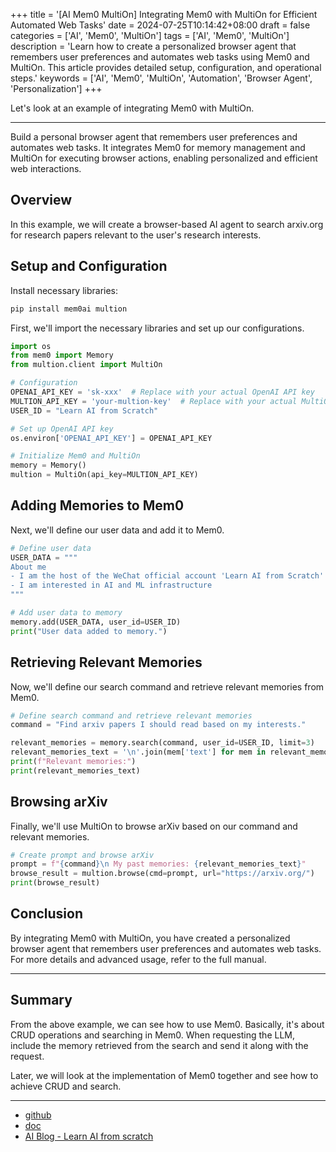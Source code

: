 +++
title = '[AI Mem0 MultiOn] Integrating Mem0 with MultiOn for Efficient Automated Web Tasks'
date = 2024-07-25T10:14:42+08:00
draft = false
categories = ['AI', 'Mem0', 'MultiOn']
tags = ['AI', 'Mem0', 'MultiOn']
description = 'Learn how to create a personalized browser agent that remembers user preferences and automates web tasks using Mem0 and MultiOn. This article provides detailed setup, configuration, and operational steps.'
keywords = ['AI', 'Mem0', 'MultiOn', 'Automation', 'Browser Agent', 'Personalization']
+++

Let's look at an example of integrating Mem0 with MultiOn.

---

Build a personal browser agent that remembers user preferences and automates web tasks. It integrates Mem0 for memory management and MultiOn for executing browser actions, enabling personalized and efficient web interactions.

## Overview
In this example, we will create a browser-based AI agent to search arxiv.org for research papers relevant to the user's research interests.

## Setup and Configuration
Install necessary libraries:

```bash
pip install mem0ai multion
```

First, we'll import the necessary libraries and set up our configurations.

```python
import os
from mem0 import Memory
from multion.client import MultiOn

# Configuration
OPENAI_API_KEY = 'sk-xxx'  # Replace with your actual OpenAI API key
MULTION_API_KEY = 'your-multion-key'  # Replace with your actual MultiOn API key
USER_ID = "Learn AI from Scratch"

# Set up OpenAI API key
os.environ['OPENAI_API_KEY'] = OPENAI_API_KEY

# Initialize Mem0 and MultiOn
memory = Memory()
multion = MultiOn(api_key=MULTION_API_KEY)
```

## Adding Memories to Mem0
Next, we'll define our user data and add it to Mem0.

```python
# Define user data
USER_DATA = """
About me
- I am the host of the WeChat official account 'Learn AI from Scratch'
- I am interested in AI and ML infrastructure
"""

# Add user data to memory
memory.add(USER_DATA, user_id=USER_ID)
print("User data added to memory.")
```

## Retrieving Relevant Memories
Now, we'll define our search command and retrieve relevant memories from Mem0.

```python
# Define search command and retrieve relevant memories
command = "Find arxiv papers I should read based on my interests."

relevant_memories = memory.search(command, user_id=USER_ID, limit=3)
relevant_memories_text = '\n'.join(mem['text'] for mem in relevant_memories)
print(f"Relevant memories:")
print(relevant_memories_text)
```

## Browsing arXiv
Finally, we'll use MultiOn to browse arXiv based on our command and relevant memories.

```python
# Create prompt and browse arXiv
prompt = f"{command}\n My past memories: {relevant_memories_text}"
browse_result = multion.browse(cmd=prompt, url="https://arxiv.org/")
print(browse_result)
```

## Conclusion
By integrating Mem0 with MultiOn, you have created a personalized browser agent that remembers user preferences and automates web tasks. For more details and advanced usage, refer to the full manual.

---

## Summary
From the above example, we can see how to use Mem0. Basically, it's about CRUD operations and searching in Mem0. When requesting the LLM, include the memory retrieved from the search and send it along with the request.

Later, we will look at the implementation of Mem0 together and see how to achieve CRUD and search.

---

- [github](https://github.com/mem0ai/mem0)
- [doc](https://docs.mem0.ai/overview)
- [AI Blog - Learn AI from scratch](https://ai-blog.aihub2022.top/post/ai-mem0-integrate-multion/)
<!-- - [AI Blog - Learn AI from Scratch](...) -->
<!-- - [WeChat Official Account - Learn AI from Scratch](...) -->
<!-- - [CSDN - Learn AI from Scratch](...) -->
<!-- - [Juejin - Learn AI from Scratch](...) -->
<!-- - [Zhihu - Learn AI from Scratch](...) -->
<!-- - [Alibaba Cloud - Learn AI from Scratch](...) -->
<!-- - [Tencent Cloud - Learn AI from Scratch](...) -->
